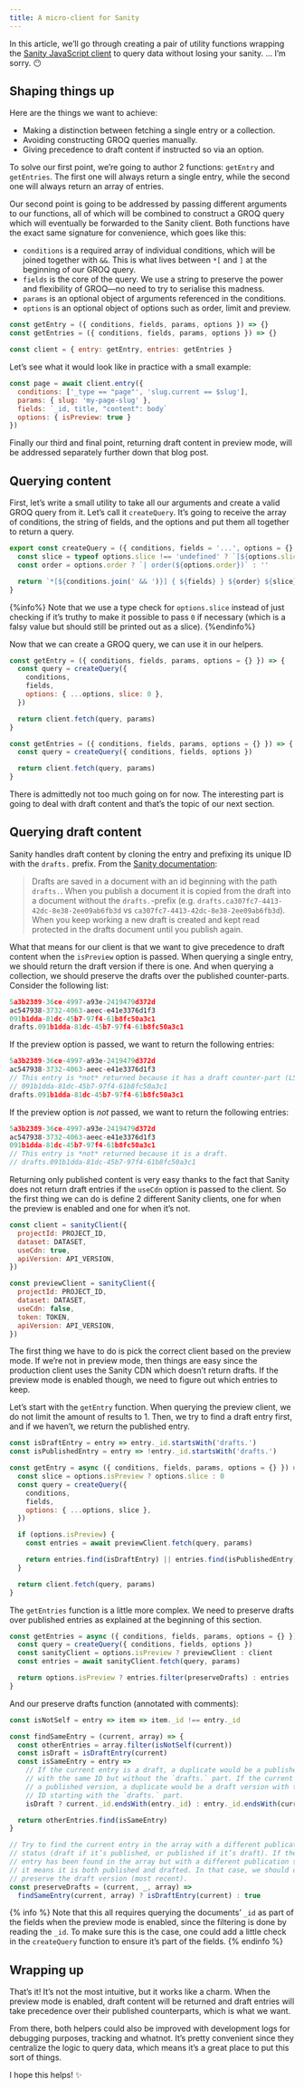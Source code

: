```yaml
---
title: A micro-client for Sanity
---
```


In this article, we’ll go through creating a pair of utility functions wrapping the [Sanity JavaScript client](https://www.sanity.io/docs/js-client) to query data without losing your sanity. … I’m sorry. 😶

## Shaping things up

Here are the things we want to achieve:

- Making a distinction between fetching a single entry or a collection.
- Avoiding constructing GROQ queries manually.
- Giving precedence to draft content if instructed so via an option.

To solve our first point, we’re going to author 2 functions: `getEntry` and `getEntries`. The first one will always return a single entry, while the second one will always return an array of entries.

Our second point is going to be addressed by passing different arguments to our functions, all of which will be combined to construct a GROQ query which will eventually be forwarded to the Sanity client. Both functions have the exact same signature for convenience, which goes like this:

- `conditions` is a required array of individual conditions, which will be joined together with `&&`. This is what lives between `*[` and `]` at the beginning of our GROQ query.
- `fields` is the core of the query. We use a string to preserve the power and flexibility of GROQ—no need to try to serialise this madness.
- `params` is an optional object of arguments referenced in the conditions.
- `options` is an optional object of options such as order, limit and preview.

```js
const getEntry = ({ conditions, fields, params, options }) => {}
const getEntries = ({ conditions, fields, params, options }) => {}

const client = { entry: getEntry, entries: getEntries }
```

Let’s see what it would look like in practice with a small example:

```js
const page = await client.entry({
  conditions: ['_type == "page"', 'slug.current == $slug'],
  params: { slug: 'my-page-slug' },
  fields: `_id, title, "content": body`
  options: { isPreview: true }
})
```

Finally our third and final point, returning draft content in preview mode, will be addressed separately further down that blog post.

## Querying content

First, let’s write a small utility to take all our arguments and create a valid GROQ query from it. Let’s call it `createQuery`. It’s going to receive the array of conditions, the string of fields, and the options and put them all together to return a query.

```js
export const createQuery = ({ conditions, fields = '...', options = {} }) => {
  const slice = typeof options.slice !== 'undefined' ? `[${options.slice}]` : ''
  const order = options.order ? `| order(${options.order})` : ''

  return `*[${conditions.join(' && ')}] { ${fields} } ${order} ${slice}`
}
```

{%info%} Note that we use a type check for `options.slice` instead of just checking if it’s truthy to make it possible to pass `0` if necessary (which is a falsy value but should still be printed out as a slice). {%endinfo%}

Now that we can create a GROQ query, we can use it in our helpers.

```js
const getEntry = ({ conditions, fields, params, options = {} }) => {
  const query = createQuery({
    conditions,
    fields,
    options: { ...options, slice: 0 },
  })

  return client.fetch(query, params)
}

const getEntries = ({ conditions, fields, params, options = {} }) => {
  const query = createQuery({ conditions, fields, options })

  return client.fetch(query, params)
}
```

There is admittedly not too much going on for now. The interesting part is going to deal with draft content and that’s the topic of our next section.

## Querying draft content

Sanity handles draft content by cloning the entry and prefixing its unique ID with the `drafts.` prefix. From the [Sanity documentation](https://www.sanity.io/docs/drafts):

> Drafts are saved in a document with an id beginning with the path `drafts.`. When you publish a document it is copied from the draft into a document without the `drafts.`-prefix (e.g. `drafts.ca307fc7-4413-42dc-8e38-2ee09ab6fb3d` vs `ca307fc7-4413-42dc-8e38-2ee09ab6fb3d`). When you keep working a new draft is created and kept read protected in the drafts document until you publish again.

What that means for our client is that we want to give precedence to draft content when the `isPreview` option is passed. When querying a single entry, we should return the draft version if there is one. And when querying a collection, we should preserve the drafts over the published counter-parts. Consider the following list:

```js
5a3b2389-36ce-4997-a93e-2419479d372d
ac547938-3732-4063-aeec-e41e3376d1f3
091b1dda-81dc-45b7-97f4-61b8fc50a3c1
drafts.091b1dda-81dc-45b7-97f4-61b8fc50a3c1
```

If the preview option is passed, we want to return the following entries:

```js
5a3b2389-36ce-4997-a93e-2419479d372d
ac547938-3732-4063-aeec-e41e3376d1f3
// This entry is *not* returned because it has a draft counter-part (L5).
// 091b1dda-81dc-45b7-97f4-61b8fc50a3c1
drafts.091b1dda-81dc-45b7-97f4-61b8fc50a3c1
```

If the preview option is _not_ passed, we want to return the following entries:

```js
5a3b2389-36ce-4997-a93e-2419479d372d
ac547938-3732-4063-aeec-e41e3376d1f3
091b1dda-81dc-45b7-97f4-61b8fc50a3c1
// This entry is *not* returned because it is a draft.
// drafts.091b1dda-81dc-45b7-97f4-61b8fc50a3c1
```

Returning only published content is very easy thanks to the fact that Sanity does not return draft entries if the `useCdn` option is passed to the client. So the first thing we can do is define 2 different Sanity clients, one for when the preview is enabled and one for when it’s not.

```js
const client = sanityClient({
  projectId: PROJECT_ID,
  dataset: DATASET,
  useCdn: true,
  apiVersion: API_VERSION,
})

const previewClient = sanityClient({
  projectId: PROJECT_ID,
  dataset: DATASET,
  useCdn: false,
  token: TOKEN,
  apiVersion: API_VERSION,
})
```

The first thing we have to do is pick the correct client based on the preview mode. If we’re not in preview mode, then things are easy since the production client uses the Sanity CDN which doesn’t return drafts. If the preview mode is enabled though, we need to figure out which entries to keep.

Let’s start with the `getEntry` function. When querying the preview client, we do not limit the amount of results to 1. Then, we try to find a draft entry first, and if we haven’t, we return the published entry.

```js
const isDraftEntry = entry => entry._id.startsWith('drafts.')
const isPublishedEntry = entry => !entry._id.startsWith('drafts.')

const getEntry = async ({ conditions, fields, params, options = {} }) => {
  const slice = options.isPreview ? options.slice : 0
  const query = createQuery({
    conditions,
    fields,
    options: { ...options, slice },
  })

  if (options.isPreview) {
    const entries = await previewClient.fetch(query, params)

    return entries.find(isDraftEntry) || entries.find(isPublishedEntry)
  }

  return client.fetch(query, params)
}
```

The `getEntries` function is a little more complex. We need to preserve drafts over published entries as explained at the beginning of this section.

```js
const getEntries = async ({ conditions, fields, params, options = {} }) => {
  const query = createQuery({ conditions, fields, options })
  const sanityClient = options.isPreview ? previewClient : client
  const entries = await sanityClient.fetch(query, params)

  return options.isPreview ? entries.filter(preserveDrafts) : entries
}
```

And our preserve drafts function (annotated with comments):

```js
const isNotSelf = entry => item => item._id !== entry._id

const findSameEntry = (current, array) => {
  const otherEntries = array.filter(isNotSelf(current))
  const isDraft = isDraftEntry(current)
  const isSameEntry = entry =>
    // If the current entry is a draft, a duplicate would be a published version
    // with the same ID but without the `drafts.` part. If the current entry is
    // a published version, a duplicate would be a draft version with the same
    // ID starting with the `drafts.` part.
    isDraft ? current._id.endsWith(entry._id) : entry._id.endsWith(current._id)

  return otherEntries.find(isSameEntry)
}

// Try to find the current entry in the array with a different publication
// status (draft if it’s published, or published if it’s draft). If the same
// entry has been found in the array but with a different publication status,
// it means it is both published and drafted. In that case, we should only
// preserve the draft version (most recent).
const preserveDrafts = (current, _, array) =>
  findSameEntry(current, array) ? isDraftEntry(current) : true
```

{% info %} Note that this all requires querying the documents’ `_id` as part of the fields when the preview mode is enabled, since the filtering is done by reading the `_id`. To make sure this is the case, one could add a little check in the `createQuery` function to ensure it’s part of the fields. {% endinfo %}

## Wrapping up

That’s it! It’s not the most intuitive, but it works like a charm. When the preview mode is enabled, draft content will be returned and draft entries will take precedence over their published counterparts, which is what we want.

From there, both helpers could also be improved with development logs for debugging purposes, tracking and whatnot. It’s pretty convenient since they centralize the logic to query data, which means it’s a great place to put this sort of things.

I hope this helps! ✨

